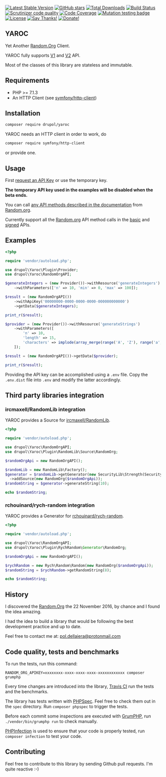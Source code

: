 [![Latest Stable Version](https://img.shields.io/packagist/v/drupol/yaroc.svg?style=flat-square)](https://packagist.org/packages/drupol/yaroc)
 [![GitHub stars](https://img.shields.io/github/stars/drupol/yaroc.svg?style=flat-square)](https://packagist.org/packages/drupol/yaroc)
 [![Total Downloads](https://img.shields.io/packagist/dt/drupol/yaroc.svg?style=flat-square)](https://packagist.org/packages/drupol/yaroc)
 [![Build Status](https://img.shields.io/travis/drupol/yaroc/master.svg?style=flat-square)](https://travis-ci.org/drupol/yaroc)
 [![Scrutinizer code quality](https://img.shields.io/scrutinizer/quality/g/drupol/yaroc/master.svg?style=flat-square)](https://scrutinizer-ci.com/g/drupol/yaroc/?branch=master)
 [![Code Coverage](https://img.shields.io/scrutinizer/coverage/g/drupol/yaroc/master.svg?style=flat-square)](https://scrutinizer-ci.com/g/drupol/yaroc/?branch=master)
 [![Mutation testing badge](https://badge.stryker-mutator.io/github.com/drupol/yaroc/master)](https://stryker-mutator.github.io)
 [![License](https://img.shields.io/packagist/l/drupol/yaroc.svg?style=flat-square)](https://packagist.org/packages/drupol/yaroc)
 [![Say Thanks!](https://img.shields.io/badge/Say-thanks-brightgreen.svg?style=flat-square)](https://saythanks.io/to/drupol)
 [![Donate!](https://img.shields.io/badge/Donate-Paypal-brightgreen.svg?style=flat-square)](https://paypal.me/drupol)
 
## YAROC

Yet Another [Random.Org](https://random.org) Client.

YAROC fully supports [V1](https://api.random.org/json-rpc/1/) and [V2](https://api.random.org/json-rpc/2) API.

Most of the classes of this library are stateless and immutable.

## Requirements

* PHP >= 7.1.3
* An HTTP Client (see [symfony/http-client](https://github.com/symfony/http-client))

## Installation

```bash
composer require drupol/yaroc
```

YAROC needs an HTTP client in order to work, do

```bash
composer require symfony/http-client
```

or provide one.

## Usage

First [request an API Key](https://api.random.org/api-keys) or use the temporary key.

__The temporary API key used in the examples will be disabled when the beta ends.__

You can call [any API methods described in the documentation](https://api.random.org/json-rpc/1/basic) from [Random.org](https://random.org).

Currently support all the [Random.org](https://random.org) API method calls in the [basic](https://api.random.org/json-rpc/2/basic) and [signed](https://api.random.org/json-rpc/2/signed) APIs.

## Examples

```php
<?php

require 'vendor/autoload.php';

use drupol\Yaroc\Plugin\Provider;
use drupol\Yaroc\RandomOrgAPI;

$generateIntegers = (new Provider())->withResource('generateIntegers')
    ->withParameters(['n' => 10, 'min' => 0, 'max' => 100]);

$result = (new RandomOrgAPI())
    ->withApiKey('00000000-0000-0000-0000-000000000000')
    ->getData($generateIntegers);

print_r($result);

$provider = (new Provider())->withResource('generateStrings')
    ->withParameters([
        'n' => 10,
        'length' => 15,
        'characters' => implode(array_merge(range('A', 'Z'), range('a', 'z'), range(0, 9))),
    ]);

$result = (new RandomOrgAPI())->getData($provider);

print_r($result);
```

Providing the API key can be accomplished using a ```.env``` file. Copy the ```.env.dist``` file into ```.env``` and modify the latter accordingly.

## Third party libraries integration

### ircmaxell/RandomLib integration

YAROC provides a Source for [ircmaxell/RandomLib](https://github.com/ircmaxell/RandomLib).

```php
<?php

require 'vendor/autoload.php';

use drupol\Yaroc\RandomOrgAPI;
use drupol\Yaroc\Plugin\RandomLib\Source\RandomOrg;

$randomOrgApi = new RandomOrgAPI();

$randomLib = new RandomLib\Factory();
$generator = $randomLib->getGenerator(new SecurityLib\Strength(SecurityLib\Strength::HIGH))
  ->addSource(new RandomOrg($randomOrgApi));
$randomString = $generator->generateString(10);

echo $randomString;

```
### rchouinard/rych-random integration

YAROC provides a Generator for [rchouinard/rych-random](https://github.com/rchouinard/rych-random).

```php
<?php

require 'vendor/autoload.php';

use drupol\Yaroc\RandomOrgAPI;
use drupol\Yaroc\Plugin\RychRandom\Generator\RandomOrg;

$randomOrgApi = new RandomOrgAPI();

$rychRandom = new Rych\Random\Random(new RandomOrg($randomOrgApi));
$randomString = $rychRandom->getRandomString(8);

echo $randomString;

```

## History

I discovered the [Random.Org](https://random.org) the 22 November 2016, by chance and I found the idea amazing.

I had the idea to build a library that would be following the best development practice and up to date.

Feel free to contact me at: pol.dellaiera@protonmail.com

## Code quality, tests and benchmarks

To run the tests, run this command:

```
RANDOM_ORG_APIKEY=xxxxxxxx-xxxx-xxxx-xxxx-xxxxxxxxxxxx composer grumphp
```

Every time changes are introduced into the library, [Travis CI](https://travis-ci.org/drupol/phptree/builds) run the tests and the benchmarks.

The library has tests written with [PHPSpec](http://www.phpspec.net/).
Feel free to check them out in the `spec` directory. Run `composer phpspec` to trigger the tests.

Before each commit some inspections are executed with [GrumPHP](https://github.com/phpro/grumphp), run `./vendor/bin/grumphp run` to check manually.

[PHPInfection](https://github.com/infection/infection) is used to ensure that your code is properly tested, run `composer infection` to test your code.

## Contributing

Feel free to contribute to this library by sending Github pull requests. I'm quite reactive :-)
